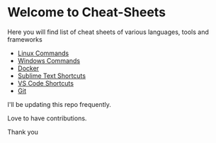 # Welcome to Cheat-Sheets

Here you will find list of cheat sheets of 
various languages, tools and frameworks 

- [Linux Commands](Linux-Commands.txt)
- [Windows Commands](Windows-Commands.txt)
- [Docker](Docker.txt)
- [Sublime Text Shortcuts](Sublime-Text.md)
- [VS Code Shortcuts](VSCode.md)
- [Git](Git.txt)

I'll be updating this repo frequently.

Love to have contributions.

Thank you



